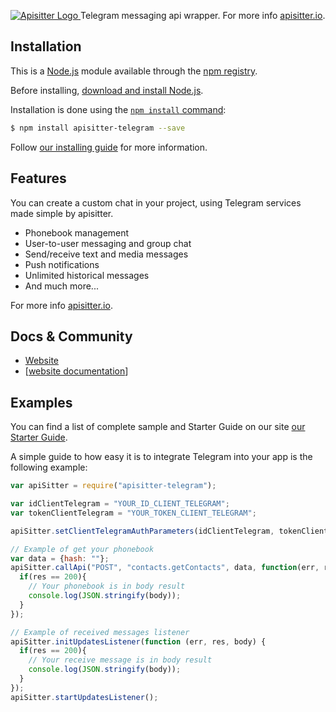 [![Apisitter Logo](https://apisitter.io/img/site/logo_apisitter_npm.png) ](https://apisitter.io/)
  Telegram messaging api wrapper. For more info [apisitter.io](http://apisitter.io).
  
## Installation

This is a [Node.js](https://nodejs.org/) module available through the [npm registry](https://www.npmjs.com/).

Before installing, [download and install Node.js](https://nodejs.org/).

Installation is done using the
[`npm install` command](https://docs.npmjs.com/getting-started/installing-npm-packages-locally):

```bash
$ npm install apisitter-telegram --save
```

Follow [our installing guide](https://apisitter.io/documentation/started/start_guide.html) for more information.

## Features
You can create a custom chat in your project, using Telegram services made simple by apisitter.
  * Phonebook management
  * User-to-user messaging and group chat
  * Send/receive text and media messages
  * Push notifications
  * Unlimited historical messages
  * And much more...
 
For more info [apisitter.io](http://apisitter.io).

## Docs & Community

  * [Website](http://apisitter.io/)
  * [[website documentation](https://apisitter.io/documentation/started/start_guide.html)]

## Examples
You can find a list of complete sample and Starter Guide on our site [our Starter Guide](https://apisitter.io/documentation/started/start_guide.html).

A simple guide to how easy it is to integrate Telegram into your app is the following example:
```js
var apiSitter = require("apisitter-telegram");

var idClientTelegram = "YOUR_ID_CLIENT_TELEGRAM";
var tokenClientTelegram = "YOUR_TOKEN_CLIENT_TELEGRAM";

apiSitter.setClientTelegramAuthParameters(idClientTelegram, tokenClientTelegram);

// Example of get your phonebook
var data = {hash: ""};
apiSitter.callApi("POST", "contacts.getContacts", data, function(err, res, body){
  if(res == 200){
    // Your phonebook is in body result
    console.log(JSON.stringify(body));
  }
});

// Example of received messages listener
apiSitter.initUpdatesListener(function (err, res, body) {
  if(res == 200){
    // Your receive message is in body result
    console.log(JSON.stringify(body));
  }
});
apiSitter.startUpdatesListener();
```

